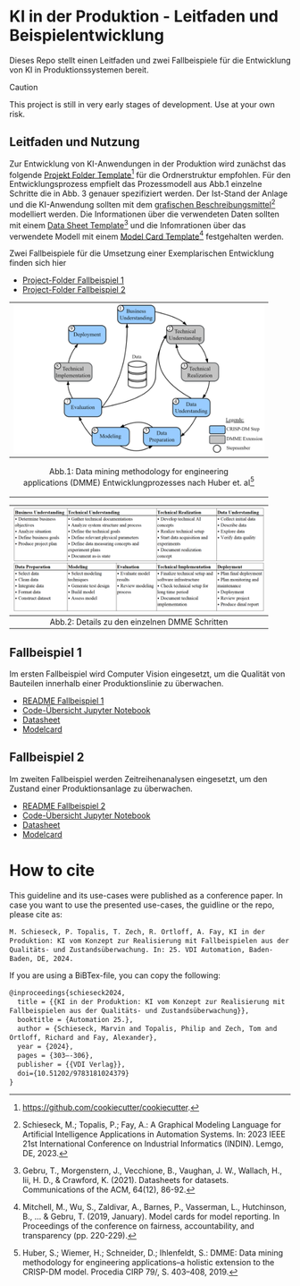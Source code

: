 # KI in der Produktion - Leitfaden und Beispielentwicklung
Dieses Repo stellt einen Leitfaden und zwei Fallbeispiele für die Entwicklung von KI in Produktionssystemen bereit.

> [!CAUTION]
> This project is still in very early stages of development. Use at your own risk.

## Leitfaden und Nutzung
Zur Entwicklung von KI-Anwendungen in der Produktion wird zunächst das folgende [Projekt Folder Template](templates/folder-structure)[^1] für die Ordnerstruktur empfohlen. Für den Entwicklungsprozess empfielt das Prozessmodell aus Abb.1 einzelne Schritte die in Abb. 3 genauer spezifiziert werden. Der Ist-Stand der Anlage und die KI-Anwendung sollten mit dem [grafischen Beschreibungsmittel](https://github.com/schiesem/GML-AIAAS)[^2] modelliert werden. Die Informationen über die verwendeten Daten sollten mit einem [Data Sheet Template](templates/datasheets/datasheet-for-dataset-template.md)[^3] und die Infomrationen über das verwendete Modell mit einem [Model Card Template](templates/modelcards/model-card-template.md)[^4] festgehalten werden.

Zwei Fallbeispiele für die Umsetzung einer Exemplarischen Entwicklung finden sich hier
- [Project-Folder Fallbeispiel 1](use-case-1)
- [Project-Folder Fallbeispiel 2](use-case-2)

| <img src="/templates/figures/figures-DMME.png" width="450"/>|
|:--:|
| <p>Abb.1: Data mining methodology for engineering  <br> applications (DMME) Entwicklungprozesses nach Huber et. al[^5] </p>|

| <img src="/templates/figures/process-steps.png" width="450"/>|
|:--:|
| Abb.2: Details zu den einzelnen DMME Schritten|

## Fallbeispiel 1
Im ersten Fallbeispiel wird Computer Vision eingesetzt, um die Qualität von Bauteilen innerhalb einer Produktionslinie zu überwachen.
- [README Fallbeispiel 1](use-case-1/README.md)
- [Code-Übersicht Jupyter Notebook](tbd.)
- [Datasheet](use-case-1/reports/datasheet.md)
- [Modelcard](use-case-1/reports/model-card.md)

## Fallbeispiel 2
Im zweiten Fallbeispiel werden Zeitreihenanalysen eingesetzt, um den Zustand einer Produktionsanlage zu überwachen.
- [README Fallbeispiel 2](use-case-2/README.md)
- [Code-Übersicht Jupyter Notebook](use-case-2/notebooks/project.ipynb)
- [Datasheet](use-case-2/reports/datasheet.md)
- [Modelcard](use-case-2/reports/model-card.md)

# How to cite

This guideline and its use-cases were published as a conference paper. In case you want to use the presented use-cases, the guidline or the repo, please cite as:
```
M. Schieseck, P. Topalis, T. Zech, R. Ortloff, A. Fay, KI in der Produktion: KI vom Konzept zur Realisierung mit Fallbeispielen aus der Qualitäts- und Zustandsüberwachung. In: 25. VDI Automation, Baden-Baden, DE, 2024.
```
If you are using a BiBTex-file, you can copy the following:
```
@inproceedings{schieseck2024,
  title = {{KI in der Produktion: KI vom Konzept zur Realisierung mit Fallbeispielen aus der Qualitäts- und Zustandsüberwachung}},
  booktitle = {Automation 25.},
  author = {Schieseck, Marvin and Topalis, Philip and Zech, Tom and Ortloff, Richard and Fay, Alexander},
  year = {2024},
  pages = {303–-306},
  publisher = {{VDI Verlag}},
  doi={10.51202/9783181024379} 
}
```

[^1]: https://github.com/cookiecutter/cookiecutter. 
[^2]: Schieseck, M.; Topalis, P.; Fay, A.: A Graphical Modeling Language for Artificial Intelligence Applications in Automation Systems. In: 2023 IEEE 21st International Conference on Industrial Informatics (INDIN). Lemgo, DE, 2023.
[^3]: Gebru, T., Morgenstern, J., Vecchione, B., Vaughan, J. W., Wallach, H., Iii, H. D., & Crawford, K. (2021). Datasheets for datasets. Communications of the ACM, 64(12), 86-92.
[^4]: Mitchell, M., Wu, S., Zaldivar, A., Barnes, P., Vasserman, L., Hutchinson, B., ... & Gebru, T. (2019, January). Model cards for model reporting. In Proceedings of the conference on fairness, accountability, and transparency (pp. 220-229).
[^5]: Huber, S.; Wiemer, H.; Schneider, D.; Ihlenfeldt, S.: DMME: Data mining methodology for engineering applications–a holistic extension to the CRISP-DM model. Procedia CIRP 79/, S. 403–408, 2019.
